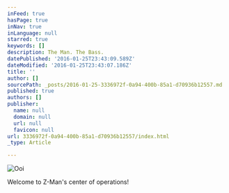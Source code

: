 ```yaml
---
inFeed: true
hasPage: true
inNav: true
inLanguage: null
starred: true
keywords: []
description: The Man. The Bass.
datePublished: '2016-01-25T23:43:09.589Z'
dateModified: '2016-01-25T23:43:07.186Z'
title: ''
author: []
sourcePath: _posts/2016-01-25-3336972f-0a94-400b-85a1-d70936b12557.md
published: true
authors: []
publisher:
  name: null
  domain: null
  url: null
  favicon: null
url: 3336972f-0a94-400b-85a1-d70936b12557/index.html
_type: Article

---
```

![Ooi](https://s3-us-west-2.amazonaws.com/the-grid-img/p/d010f68115b51dcdf0c0014376f950f22fd3fd68.jpg)

Welcome to Z-Man's center of operations!